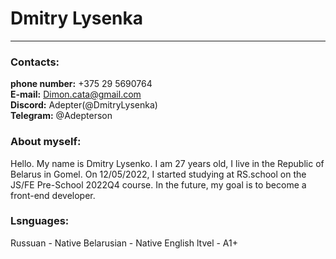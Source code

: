 # Dmitry Lysenka

---

### Contacts:

**phone number:** +375 29 5690764<br>
**E-mail:** Dimon.cata@gmail.com<br>
**Discord:** Adepter(@DmitryLysenka)<br>
**Telegram:** @Adepterson<br>

### About myself:
Hello. My name is Dmitry Lysenko. I am 27 years old, I live in the Republic of Belarus in Gomel.
On 12/05/2022, I started studying at RS.school on the JS/FE Pre-School 2022Q4 course. In the future, my goal is to become a front-end developer.

### Lsnguages:
Russuan - Native
Belarusian - Native
English ltvel - A1+